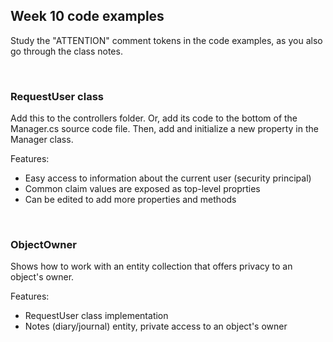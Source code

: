 ## Week 10 code examples

Study the "ATTENTION" comment tokens in the code examples, as you also go through the class notes.  

<br>

### RequestUser class

Add this to the controllers folder. Or, add its code to the bottom of the Manager.cs source code file. Then, add and initialize a new property in the Manager class.  

Features:
* Easy access to information about the current user (security principal)
* Common claim values are exposed as top-level proprties
* Can be edited to add more properties and methods

<br>

### ObjectOwner

Shows how to work with an entity collection that offers privacy to an object's owner.  

Features:
* RequestUser class implementation
* Notes (diary/journal) entity, private access to an object's owner

<br>
